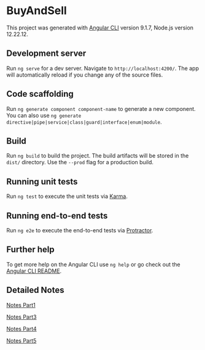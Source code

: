 # BuyAndSell

This project was generated with [Angular CLI](https://github.com/angular/angular-cli) version 9.1.7, Node.js version 12.22.12.

## Development server

Run `ng serve` for a dev server. Navigate to `http://localhost:4200/`. The app will automatically reload if you change any of the source files.

## Code scaffolding

Run `ng generate component component-name` to generate a new component. You can also use `ng generate directive|pipe|service|class|guard|interface|enum|module`.

## Build

Run `ng build` to build the project. The build artifacts will be stored in the `dist/` directory. Use the `--prod` flag for a production build.

## Running unit tests

Run `ng test` to execute the unit tests via [Karma](https://karma-runner.github.io).

## Running end-to-end tests

Run `ng e2e` to execute the end-to-end tests via [Protractor](http://www.protractortest.org/).

## Further help

To get more help on the Angular CLI use `ng help` or go check out the [Angular CLI README](https://github.com/angular/angular-cli/blob/master/README.md).

## Detailed Notes
[Notes Part1](https://docs.google.com/document/d/1NcOW9YWqDTdlTzjCWV-TMZW5jaFBmB_8Z3pmWiRdOBc/edit?usp=sharing)

[Notes Part3](https://docs.google.com/document/d/1SmNc9W0e6R4JXLcjl-XHC2mtN555hj6l5h2pQtp-g1w/edit?usp=sharing)

[Notes Part4](https://docs.google.com/document/d/1EOncCpura3h7KGzwhOHAWRjJ87FPtzrlU9UHK22LZyE/edit?usp=sharing)

[Notes Part5](https://docs.google.com/document/d/1Lp7jg-0FOwa53xm64QxRYNKMjXgcEqMaEpr3gTWt0-E/edit?usp=sharing)
